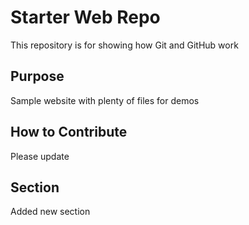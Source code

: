 # Starter Web Repo

This repository is for showing how Git and GitHub work

## Purpose

Sample website with plenty of files for demos

## How to Contribute
Please update

## Section
Added new section